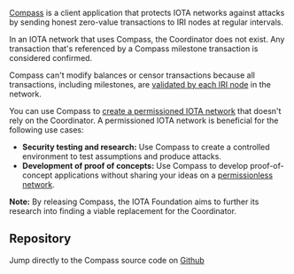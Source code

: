 [Compass](concepts/about-compass.md) is a client application that protects IOTA networks against attacks by sending honest zero-value transactions to IRI nodes at regular intervals.

In an IOTA network that uses Compass, the Coordinator does not exist. Any transaction that's referenced by a Compass milestone transaction is considered confirmed. 

Compass can't modify balances or censor transactions because all transactions, including milestones, are [validated by each IRI node](iri/concepts/transaction-validation) in the network.

You can use Compass to [create a permissioned IOTA network](how-to-guides/creating-a-permissioned-iota-network.md) that doesn't rely on the Coordinator. A permissioned IOTA network is beneficial for the following use cases:
* **Security testing and research:** Use Compass to create a controlled environment to test assumptions and produce attacks.
* **Development of proof of concepts:** Use Compass to develop proof-of-concept applications without sharing your ideas on a [permissionless network](/getting-started/references/iota-networks.md). 

**Note:** By releasing Compass, the IOTA Foundation aims to further its research into finding a viable replacement for the Coordinator.

## Repository
Jump directly to the Compass source code on [Github](https://github.com/iotaledger/compass)
